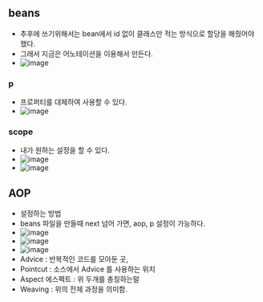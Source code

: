 ## beans
  - 추후에 쓰기위해서는 bean에서 id 없이 클래스만 적는 방식으로 할당을 해줬어야 했다.
  - 그래서 지금은 어노테이션을 이용해서 만든다.
  - ![image](https://user-images.githubusercontent.com/11310445/134440122-ce3a4eeb-4ddf-4943-86d5-309c334775ba.png)
### p
  - 프로퍼티를 대체하여 사용할 수 있다.
  - ![image](https://user-images.githubusercontent.com/11310445/134443559-18deb20a-ab31-4f38-8975-7aad7fbb0b9b.png)
### scope
  - 내가 원하는 설정을 할 수 있다.
  - ![image](https://user-images.githubusercontent.com/11310445/134443688-bb549dd6-9f6c-4850-8fad-d79d947c8d5d.png)
  - ![image](https://user-images.githubusercontent.com/11310445/134443723-31e1f2af-3c2f-4a8f-afbf-18526833ec24.png)

## AOP
  - 설정하는 방법
  - beans 파일을 만들때 next 넘어 가면, aop, p 설정이 가능하다.
  - ![image](https://user-images.githubusercontent.com/11310445/134438574-8bfb9cdd-0df5-44ea-81f8-6930c6dad995.png)
  - ![image](https://user-images.githubusercontent.com/11310445/134438561-5f4a98e7-b9cf-473c-813e-73592b3d6a8b.png)
  - ![image](https://user-images.githubusercontent.com/11310445/134438592-6a1f48c8-601a-4ee9-8e4d-35f21c8e72f5.png)
  - Advice : 반복적인 코드를 모아둔 곳,
  - Pointcut : 소스에서 Advice 를 사용하는 위치
  - Aspect 에스펙트 : 위 두개를 총칭하는말
  - Weaving : 위의 전체 과정을 의미함.
